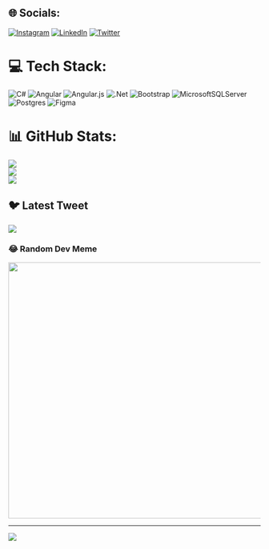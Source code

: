 
## 🌐 Socials:
[![Instagram](https://img.shields.io/badge/Instagram-%23E4405F.svg?logo=Instagram&logoColor=white)](https://instagram.com/arslanoguzalp) [![LinkedIn](https://img.shields.io/badge/LinkedIn-%230077B5.svg?logo=linkedin&logoColor=white)](https://linkedin.com/in/oguzalparslan) [![Twitter](https://img.shields.io/badge/Twitter-%231DA1F2.svg?logo=Twitter&logoColor=white)](https://twitter.com/anti_coder) 

# 💻 Tech Stack:
![C#](https://img.shields.io/badge/c%23-%23239120.svg?style=for-the-badge&logo=c-sharp&logoColor=white) ![Angular](https://img.shields.io/badge/angular-%23DD0031.svg?style=for-the-badge&logo=angular&logoColor=white) ![Angular.js](https://img.shields.io/badge/angular.js-%23E23237.svg?style=for-the-badge&logo=angularjs&logoColor=white) ![.Net](https://img.shields.io/badge/.NET-5C2D91?style=for-the-badge&logo=.net&logoColor=white) ![Bootstrap](https://img.shields.io/badge/bootstrap-%23563D7C.svg?style=for-the-badge&logo=bootstrap&logoColor=white) ![MicrosoftSQLServer](https://img.shields.io/badge/Microsoft%20SQL%20Sever-CC2927?style=for-the-badge&logo=microsoft%20sql%20server&logoColor=white) ![Postgres](https://img.shields.io/badge/postgres-%23316192.svg?style=for-the-badge&logo=postgresql&logoColor=white) 	![Figma](https://img.shields.io/badge/figma-%23F24E1E.svg?style=for-the-badge&logo=figma&logoColor=white)
# 📊 GitHub Stats:
![](https://github-readme-stats.vercel.app/api?username=oguzalparslan&theme=dark&hide_border=false&include_all_commits=true&count_private=false)<br/>
![](https://github-readme-streak-stats.herokuapp.com/?user=oguzalparslan&theme=dark&hide_border=false)<br/>
![](https://github-readme-stats.vercel.app/api/top-langs/?username=oguzalparslan&theme=dark&hide_border=false&include_all_commits=true&count_private=false&layout=compact)

## 🐦 Latest Tweet
[![](https://gtce.itsvg.in/api?username=anti_coder)](https://github.com/VishwaGauravIn/github-twitter-card-embed)

### 😂 Random Dev Meme
<img src="https://rm.up.railway.app/" width="512px"/>

---
[![](https://visitcount.itsvg.in/api?id=oguzalparslan&icon=0&color=0)](https://visitcount.itsvg.in)

<!-- Proudly created with GPRM ( https://gprm.itsvg.in ) -->
